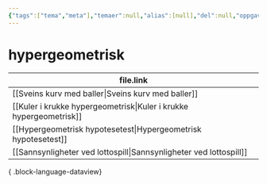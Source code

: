 ```yaml
---
{"tags":["tema","meta"],"temaer":null,"alias":[null],"del":null,"oppgave":null,"fag":null,"eksamen":null,"dg-publish":true,"title":"hypergeometrisk","date":"2023-06-01","modified":"2023-06-01","permalink":"/temaer/hypergeometrisk/","dgPassFrontmatter":true}
---
```



# hypergeometrisk
| file.link                                                             |
| --------------------------------------------------------------------- |
| [[Sveins kurv med baller\|Sveins kurv med baller]]                 |
| [[Kuler i krukke hypergeometrisk\|Kuler i krukke hypergeometrisk]] |
| [[Hypergeometrisk hypotesetest\|Hypergeometrisk hypotesetest]]     |
| [[Sannsynligheter ved lottospill\|Sannsynligheter ved lottospill]] |

{ .block-language-dataview}
